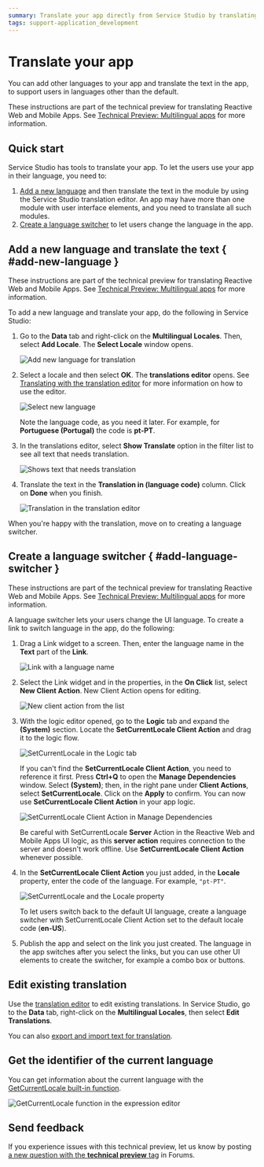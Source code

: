 ```yaml
---
summary: Translate your app directly from Service Studio by translating the module text and then creating a language switcher.
tags: support-application_development
---
```


# Translate your app

You can add other languages to your app and translate the text in the app, to support users in languages other than the default.

<div class="info" markdown="1">

These instructions are part of the technical preview for translating Reactive Web and Mobile Apps. See [Technical Preview: Multilingual apps](intro.md) for more information.  

</div>

## Quick start

Service Studio has tools to translate your app. To let the users use your app in their language, you need to:

1. [Add a new language](#add-new-language) and then translate the text in the module by using the Service Studio translation editor. An app may have more than one module with user interface elements, and you need to translate all such modules.
2. [Create a language switcher](#add-language-switcher) to let users change the language in the app.

## Add a new language and translate the text { #add-new-language }

<div class="info" markdown="1">

These instructions are part of the technical preview for translating Reactive Web and Mobile Apps. See [Technical Preview: Multilingual apps](intro.md) for more information.  

</div>

To add a new language and translate your app, do the following in Service Studio:

1. Go to the **Data** tab and right-click on the **Multilingual Locales**. Then, select **Add Locale**. The **Select Locale** window opens.

    ![Add new language for translation](images/add-new-language-translation-ss.png?width=550)

2. Select a locale and then select **OK**. The **translations editor** opens. See [Translating with the translation editor](translation-editor.md) for more information on how to use the editor.

    ![Select new language](images/select-new-language-ss.png?width=400)

    <div class="info" markdown="1">

    Note the language code, as you need it later. For example, for **Portuguese (Portugal)** the code is **pt-PT**.

    </div>

3. In the translations editor, select **Show Translate** option in the filter list to see all text that needs translation.

    ![Shows text that needs translation](images/show-translatable-text-ss.png?width=650)

4. Translate the text in the **Translation in (language code)** column. Click on **Done** when you finish.

    ![Translation in the translation editor](images/enter-translation-ss.png?width=650)

When you're happy with the translation, move on to creating a language switcher.

## Create a language switcher { #add-language-switcher }

<div class="info" markdown="1">

These instructions are part of the technical preview for translating Reactive Web and Mobile Apps. See [Technical Preview: Multilingual apps](intro.md) for more information.  

</div>

A language switcher lets your users change the UI language. To create a link to switch language in the app, do the following:

1. Drag a Link widget to a screen. Then, enter the language name in the **Text** part of the **Link**. 

    ![Link with a language name](images/link-with-language-name-ss.png?width=750)

2. Select the Link widget and in the properties, in the **On Click** list, select **New Client Action**. New Client Action opens for editing.

    ![New client action from the list](images/new-client-action-for-link-ss.png?width=750)

3. With the logic editor opened, go to the **Logic** tab and expand the **(System)** section. Locate the **SetCurrentLocale Client Action** and drag it to the logic flow.

    ![SetCurrentLocale in the Logic tab](images/client-action-in-logic-tab.png?width=550)

    <div class="info" markdown="1">

    If you can't find the **SetCurrentLocale Client Action**, you need to reference it first. Press **Ctrl+Q** to open the **Manage Dependencies** window. Select **(System)**; then, in the right pane under **Client Actions**, select **SetCurrentLocale**. Click on the **Apply** to confirm. You can now use **SetCurrentLocale Client Action** in your app logic.

    ![SetCurrentLocale Client Action in Manage Dependencies](images/set-current-locale-in-manage-dependencies.png?width=550)

    </div>

    <div class="warning" markdown="1">

    Be careful with SetCurrentLocale **Server** Action in the Reactive Web and Mobile Apps UI logic, as this **server action** requires connection to the server and doesn't work offline. Use **SetCurrentLocale Client Action** whenever possible.

    </div>

4. In the **SetCurrentLocale Client Action** you just added, in the **Locale** property, enter the code of the language. For example, `"pt-PT"`.

    ![SetCurrentLocale and the Locale property](images/locale-in-client-action.png?width=550)

    <div class="info" markdown="1">

    To let users switch back to the default UI language, create a language switcher with SetCurrentLocale Client Action set to the default locale code (**en-US**).

    </div>

5. Publish the app and select on the link you just created. The language in the app switches after you select the links, but you can use other UI elements to create the switcher, for example a combo box or buttons.

## Edit existing translation

Use the [translation editor](translation-editor.md) to edit existing translations. In Service Studio, go to the **Data** tab, right-click on the **Multilingual Locales**, then select **Edit Translations**.

You can also [export and import text for translation](translation-management.md). 

## Get the identifier of the current language

You can get information about the current language with the [GetCurrentLocale built-in function](<../../../ref/lang/auto/builtinfunction.Environment.final.md#GetCurrentLocale>).

![GetCurrentLocale function in the expression editor](images/get-current-locale-language-ss.png?width=750)

## Send feedback

If you experience issues with this technical preview, let us know by posting [a new question with the **technical preview** tag](https://www.outsystems.com/forums/tag/6875/technical-preview/) in Forums.